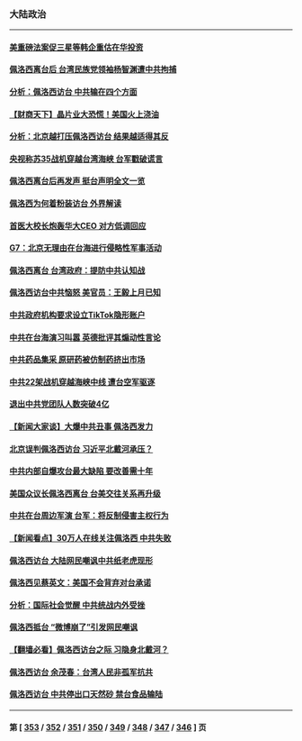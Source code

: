 ### 大陆政治
---
#### [美重磅法案促三星等韩企重估在华投资](../../pages/ncid277/n13794932.md) 
#### [佩洛西离台后 台湾民族党领袖杨智渊遭中共拘捕](../../pages/ncid277/n13795005.md) 
#### [分析：佩洛西访台 中共输在四个方面](../../pages/ncid277/n13794891.md) 
#### [【财商天下】晶片业大恐慌！美国火上浇油](../../pages/ncid277/n13794888.md) 
#### [分析：北京越打压佩洛西访台 结果越适得其反](../../pages/ncid277/n13794881.md) 
#### [央视称苏35战机穿越台湾海峡 台军戳破谎言](../../pages/ncid277/n13794934.md) 
#### [佩洛西离台后再发声 挺台声明全文一览](../../pages/ncid277/n13794931.md) 
#### [佩洛西为何着粉装访台 外界解读](../../pages/ncid277/n13794865.md) 
#### [首医大校长炮轰华大CEO 对方低调回应](../../pages/ncid277/n13794755.md) 
#### [G7：北京无理由在台海进行侵略性军事活动](../../pages/ncid277/n13794854.md) 
#### [佩洛西离台 台湾政府：提防中共认知战](../../pages/ncid277/n13794779.md) 
#### [佩洛西访台中共恼怒 美官员：王毅上月已知](../../pages/ncid277/n13794764.md) 
#### [中共政府机构要求设立TikTok隐形账户](../../pages/ncid277/n13794855.md) 
#### [中共在台海演习叫嚣 英德批评其煽动性言论](../../pages/ncid277/n13794857.md) 
#### [中共药品集采 原研药被仿制药挤出市场](../../pages/ncid277/n13794840.md) 
#### [中共22架战机穿越海峡中线 遭台空军驱逐](../../pages/ncid277/n13794836.md) 
#### [退出中共党团队人数突破4亿](../../pages/ncid277/n13794781.md) 
#### [【新闻大家谈】大爆中共丑事 佩洛西发力](../../pages/ncid277/n13794750.md) 
#### [北京误判佩洛西访台 习近平北戴河承压？](../../pages/ncid277/n13794655.md) 
#### [中共内部自爆攻台最大缺陷 要改善需十年](../../pages/ncid277/n13794675.md) 
#### [美国众议长佩洛西离台 台美交往关系再升级](../../pages/ncid277/n13794658.md) 
#### [中共在台周边军演 台军：将反制侵害主权行为](../../pages/ncid277/n13794564.md) 
#### [【新闻看点】30万人在线关注佩洛西 中共失败](../../pages/ncid277/n13794183.md) 
#### [佩洛西访台 大陆网民嘲讽中共纸老虎现形](../../pages/ncid277/n13794330.md) 
#### [佩洛西见蔡英文：美国不会背弃对台承诺](../../pages/ncid277/n13794490.md) 
#### [分析：国际社会觉醒 中共统战内外受挫](../../pages/ncid277/n13794168.md) 
#### [佩洛西抵台 “微博崩了”引发网民嘲讽](../../pages/ncid277/n13794353.md) 
#### [【翻墙必看】佩洛西访台之际 习隐身北戴河？](../../pages/ncid277/n13794295.md) 
#### [佩洛西访台 余茂春：台湾人民非孤军抗共](../../pages/ncid277/n13794306.md) 
#### [佩洛西访台 中共停出口天然砂 禁台食品输陆](../../pages/ncid277/n13794300.md) 

---
#### 第 [ [353](./353.md) / [352](./352.md) / [351](./351.md) / [350](./350.md) / [349](./349.md) / [348](./348.md) / [347](./347.md) / [346](./346.md) ] 页
